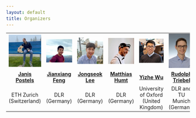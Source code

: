 ```yaml
---
layout: default
title: Organizers
---
```

<table class="table-condensed">
<tbody>
<tr>
<td><div class="circular--portrait"><img src="/img/jp.jpg" alt="Janis Postels"></div></td>
<td><div class="circular--square"><img src="/img/jxf.png" alt="Jianxiang Feng"></div></td>
<td><div class="circular--square"><img src="/img/jsl.jpeg" alt="Jongseok Lee"></div></td>
<td><div class="circular--portrait"><img src="/img/mh.jpeg" alt="Matthias Humt"></div></td>
<td><div class="circular--portrait"><img src="/img/yzw.jpg" alt="Yizhe Wu"></div></td>
<td><div class="circular--portrait"><img src="/img/rd.jpeg" alt="Rudolph Triebel"></div></td>
</tr>
  
<tr>
<td style="text-align: center; vertical-align: middle;"><a href="https://janispostels.github.io/"><b>Janis Postels</b></a></td>
<td style="text-align: center; vertical-align: middle;"><a href="https://rmc.dlr.de/rm/de/staff/jianxiang.feng/"><b>Jianxiang Feng</b></a></td>
<td style="text-align: center; vertical-align: middle;"><a href="https://rmc.dlr.de/rm/en/staff/jongseok.lee/"><b>Jongseok Lee</b></a></td>
<td style="text-align: center; vertical-align: middle;"><a href="https://www.hummat.com/"><b>Matthias Humt</b></a></td>
<td style="text-align: center; vertical-align: middle;"><a href="https://ori.ox.ac.uk/people/yizhe-wu/"><b>Yizhe Wu</b></a></td>
<td style="text-align: center; vertical-align: middle;"><a href="https://rmc.dlr.de/rm/de/staff/rudolph.triebel/"><b>Rudolph Triebel</b></a></td>
</tr>
<tr>
<td style="text-align: center; vertical-align: middle;">ETH Zurich (Switzerland)</td>
<td style="text-align: center; vertical-align: middle;">DLR (Germany)</td>
<td style="text-align: center; vertical-align: middle;">DLR (Germany)</td>
<td style="text-align: center; vertical-align: middle;">DLR (Germany)</td>
<td style="text-align: center; vertical-align: middle;">University of Oxford (United Kingdom)</td>
<td style="text-align: center; vertical-align: middle;">DLR and TU Munich (Germany) </td>
</tr>
</tbody>
</table>
